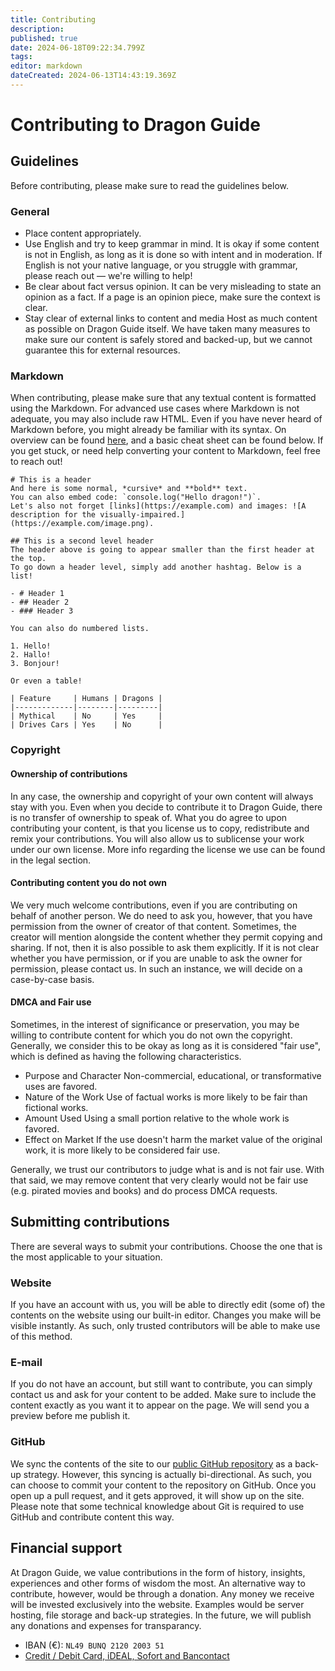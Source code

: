 ```yaml
---
title: Contributing
description: 
published: true
date: 2024-06-18T09:22:34.799Z
tags: 
editor: markdown
dateCreated: 2024-06-13T14:43:19.369Z
---
```


# Contributing to Dragon Guide

## Guidelines
Before contributing, please make sure to read the guidelines below.

### General
- Place content appropriately.
- Use English and try to keep grammar in mind.
	It is okay if some content is not in English, as long as it is done so with intent and in moderation. If English is not your native language, or you struggle with grammar, please reach out — we're willing to help!
- Be clear about fact versus opinion.
	It can be very misleading to state an opinion as a fact. If a page is an opinion piece, make sure the context is clear.
- Stay clear of external links to content and media
	Host as much content as possible on Dragon Guide itself. We have taken many measures to make sure our content is safely stored and backed-up, but we cannot guarantee this for external resources.

### Markdown
When contributing, please make sure that any textual content is formatted using the Markdown. For advanced use cases where Markdown is not adequate, you may also include raw HTML. Even if you have never heard of Markdown before, you might already be familiar with its syntax. On overview can be found [here](https://www.markdownguide.org/basic-syntax/), and a basic cheat sheet can be found below. If you get stuck, or need help converting your content to Markdown, feel free to reach out!

```
# This is a header
And here is some normal, *cursive* and **bold** text.
You can also embed code: `console.log("Hello dragon!")`.
Let's also not forget [links](https://example.com) and images: ![A description for the visually-impaired.](https://example.com/image.png).

## This is a second level header
The header above is going to appear smaller than the first header at the top.
To go down a header level, simply add another hashtag. Below is a list!

- # Header 1
- ## Header 2
- ### Header 3

You can also do numbered lists.

1. Hello!
2. Hallo!
3. Bonjour!

Or even a table!

| Feature     | Humans | Dragons |
|-------------|--------|---------|
| Mythical    | No     | Yes     |
| Drives Cars | Yes    | No      |
```

### Copyright

#### Ownership of contributions
In any case, the ownership and copyright of your own content will always stay with you. Even when you decide to contribute it to Dragon Guide, there is no transfer of ownership to speak of. What you do agree to upon contributing your content, is that you license us to copy, redistribute and remix your contributions. You will also allow us to sublicense your work under our own license. More info regarding the license we use can be found in the legal section.

#### Contributing content you do not own
We very much welcome contributions, even if you are contributing on behalf of another person. We do need to ask you, however, that you have permission from the owner of creator of that content. Sometimes, the creator will mention alongside the content whether they permit copying and sharing. If not, then it is also possible to ask them explicitly. If it is not clear whether you have permission, or if you are unable to ask the owner for permission, please contact us. In such an instance, we will decide on a case-by-case basis.

#### DMCA and Fair use
Sometimes, in the interest of significance or preservation, you may be willing to contribute content for which you do not own the copyright. Generally, we consider this to be okay as long as it is considered "fair use", which is defined as having the following characteristics.

- Purpose and Character
	Non-commercial, educational, or transformative uses are favored.
- Nature of the Work
	Use of factual works is more likely to be fair than fictional works.
- Amount Used
	Using a small portion relative to the whole work is favored.
- Effect on Market
	If the use doesn't harm the market value of the original work, it is more likely to be considered fair use.
  
Generally, we trust our contributors to judge what is and is not fair use. With that said, we may remove content that very clearly would not be fair use (e.g. pirated movies and books) and do process DMCA requests.

## Submitting contributions
There are several ways to submit your contributions. Choose the one that is the most applicable to your situation.

### Website
If you have an account with us, you will be able to directly edit (some of) the contents on the website using our built-in editor. Changes you make will be visible instantly. As such, only trusted contributors will be able to make use of this method.

### E-mail
If you do not have an account, but still want to contribute, you can simply contact us and ask for your content to be added. Make sure to include the content exactly as you want it to appear on the page. We will send you a preview before me publish it.

### GitHub
We sync the contents of the site to our [public GitHub repository](https://github.com/dragonguide/dragonguide) as a back-up strategy. However, this syncing is actually bi-directional. As such, you can choose to commit your content to the repository on GitHub. Once you open up a pull request, and it gets approved, it will show up on the site. Please note that some technical knowledge about Git is required to use GitHub and contribute content this way.

## Financial support
At Dragon Guide, we value contributions in the form of history, insights, experiences and other forms of wisdom the most. An alternative way to contribute, however, would be through a donation. Any money we receive will be invested exclusively into the website. Examples would be server hosting, file storage and back-up strategies. In the future, we will publish any donations and expenses for transparancy.

- IBAN (€): `NL49 BUNQ 2120 2003 51`
- [Credit / Debit Card, iDEAL, Sofort and Bancontact](https://bunq.me/dragonguide)